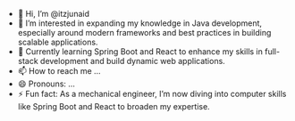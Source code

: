 - 👋 Hi, I’m @itzjunaid
- 👀 I’m interested in expanding my knowledge in Java development, especially around modern frameworks and best practices in building scalable applications.
- 🚀 Currently learning Spring Boot and React to enhance my skills in full-stack development and build dynamic web applications.
- 📫 How to reach me ...
- 😄 Pronouns: ...
- ⚡ Fun fact: As a mechanical engineer, I’m now diving into computer skills like Spring Boot and React to broaden my expertise.

<!---
itzjunaid/itzjunaid is a ✨ special ✨ repository because its `README.md` (this file) appears on your GitHub profile.
You can click the Preview link to take a look at your changes.
--->
